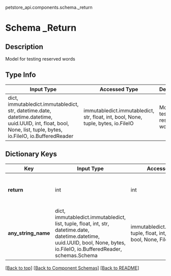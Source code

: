 petstore_api.components.schema._return
# Schema _Return

## Description
Model for testing reserved words

## Type Info
Input Type | Accessed Type | Description | Notes
------------ | ------------- | ------------- | -------------
dict, immutabledict.immutabledict, str, datetime.date, datetime.datetime, uuid.UUID, int, float, bool, None, list, tuple, bytes, io.FileIO, io.BufferedReader | immutabledict.immutabledict, str, float, int, bool, None, tuple, bytes, io.FileIO | Model for testing reserved words |

## Dictionary Keys
Key | Input Type | Accessed Type | Description | Notes
------------ | ------------- | ------------- | ------------- | -------------
**return** | int | int | this is a reserved python keyword | [optional] value must be a 32 bit integer
**any_string_name** | dict, immutabledict.immutabledict, list, tuple, float, int, str, datetime.date, datetime.datetime, uuid.UUID, bool, None, bytes, io.FileIO, io.BufferedReader, schemas.Schema | immutabledict.immutabledict, tuple, float, int, str, bytes, bool, None, FileIO | any string name can be used but the value must be the correct type | [optional]

[[Back to top]](#top) [[Back to Component Schemas]](../../../README.md#Component-Schemas) [[Back to README]](../../../README.md)
